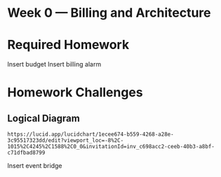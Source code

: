 # Week 0 — Billing and Architecture

<h1>Required Homework</h1>

Insert budget
Insert billing alarm

<h1>Homework Challenges</h1>
<h2>Logical Diagram</h2>

```
https://lucid.app/lucidchart/1ecee674-b559-4268-a28e-3c95517323dd/edit?viewport_loc=-8%2C-1015%2C4245%2C1588%2C0_0&invitationId=inv_c698acc2-ceeb-40b3-a8bf-c71dfbad8799
```
Insert event bridge
